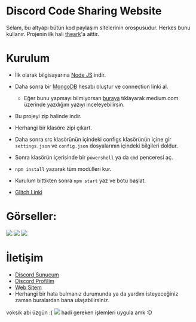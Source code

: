 # Discord Code Sharing Website

Selam, bu altyapı bütün kod paylaşım sitelerinin orospusudur. Herkes bunu kullanır. Projenin ilk hali [theark](https://github.com/thearkxd)'a aittir. 

# Kurulum
* İlk olarak bilgisayarına [Node JS](https://nodejs.org/en/) indir.
* Daha sonra bir [MongoDB](http://mongodb.com) hesabı oluştur ve connection linki al.
  * Eğer bunu yapmayı bilmiyorsan [buraya](https://medium.com/@thearkxd/node-js-projeleri-için-mongodb-atlas-connection-linki-alma-5d955bbe5ae6) tıklayarak medium.com üzerinde yazdığım yazıyı inceleyebilirsin.
* Bu projeyi zip halinde indir.
* Herhangi bir klasöre zipi çıkart.
* Daha sonra src klasörünün içindeki configs klasörünün içine gir `settings.json` ve `config.json` dosyalarının içindeki bilgileri doldur.
* Sonra klasörün içerisinde bir `powershell` ya da `cmd` penceresi aç.
* ```npm install``` yazarak tüm modülleri kur.
* Kurulum bittikten sonra ```npm start``` yaz ve botu başlat.

* [Glitch Linki](https://glitch.com/edit/#!/animated-highfalutin-jam)

# Görseller:
<img src="https://cdn.discordapp.com/attachments/977869347458535424/978022505082155117/unknown.png">
<img src="https://cdn.discordapp.com/attachments/977869347458535424/978022536862388275/unknown.png">
<img src="https://cdn.discordapp.com/attachments/977869347458535424/978022579539411015/unknown.png">

# İletişim
* [Discord Sunucum](https://discord.gg/UEPcFtytcc)
* [Discord Profilim](https://discord.com/users/842858705468260393)
* [Web Sitem](https://klavyeefendisi.com)
* Herhangi bir hata bulmanız durumunda ya da yardım isteyeceğiniz zaman buralardan bana ulaşabilirsiniz.



voksik abi üzgün :(
<img src="https://cdn.discordapp.com/attachments/977869347458535424/978034908037546015/unknown.png">
hadi gereken işlemleri uygula amk :D
